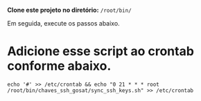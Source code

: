**Clone este projeto no diretório:** `/root/bin/`

Em seguida, execute os passos abaixo.

# Adicione esse script ao crontab conforme abaixo.
`echo '#' >> /etc/crontab && echo "0 21 * * * root /root/bin/chaves_ssh_gosat/sync_ssh_keys.sh" >> /etc/crontab`
